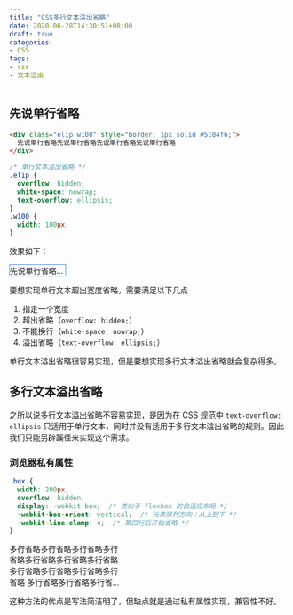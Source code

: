 ```yaml
---
title: "CSS多行文本溢出省略"
date: 2020-06-28T14:30:51+08:00
draft: true
categories:
- CSS
tags:
- css
- 文本溢出
---
```


## 先说单行省略

```html
<div class="elip w100" style="border: 1px solid #5184f6;">
  先说单行省略先说单行省略先说单行省略先说单行省略
</div>
```

```css
/* 单行文本溢出省略 */
.elip {
  overflow: hidden;
  white-space: nowrap;
  text-overflow: ellipsis;
}
.w100 {
  width: 100px;
}
```

效果如下：

<style>
.elip {
  overflow: hidden;
  white-space: nowrap;
  text-overflow: ellipsis;
}
.w100 {
  width: 100px;
}
</style>
<div class="elip w100" style="border: 1px solid #5184f6;">
  先说单行省略先说单行省略先说单行省略先说单行省略
</div>

要想实现单行文本超出宽度省略，需要满足以下几点

1. 指定一个宽度
2. 超出省略（`overflow: hidden;`）
3. 不能换行（`white-space: nowrap;`）
4. 溢出省略（`text-overflow: ellipsis;`）

单行文本溢出省略很容易实现，但是要想实现多行文本溢出省略就会复杂得多。

## 多行文本溢出省略

之所以说多行文本溢出省略不容易实现，是因为在 CSS 规范中 `text-overflow: ellipsis` 只适用于单行文本，同时并没有适用于多行文本溢出省略的规则。因此我们只能另辟蹊径来实现这个需求。

### 浏览器私有属性

```css
.box {
  width: 200px;
  overflow: hidden;
  display: -webkit-box;  /* 类似于 flexbox 的自适应布局 */
  -webkit-box-orient: vertical;  /* 元素排列方向：从上到下 */
  -webkit-line-clamp: 4;  /* 第四行后开始省略 */
}
```

  <style>
  .box {
    width: 200px;
    overflow: hidden;
    display: -webkit-box;  /* 类似于 flexbox 的自适应布局 */
    -webkit-box-orient: vertical;  /* 元素排列方向：从上到下 */
    -webkit-line-clamp: 4;  /* 第四行后开始省略 */
  }
  </style>
  <div class="box">
    多行省略多行省略多行省略多行省略多行省略多行省略多行省略多行省略多行省略多行省略多行省略
    多行省略多行省略多行省略多行省略多行省略多行省略多行省略多行省略多行省略多行省略多行省略
    多行省略多行省略多行省略多行省略多行省略多行省略多行省略多行省略多行省略多行省略多行省略
    多行省略多行省略多行省略多行省略多行省略多行省略多行省略多行省略多行省略多行省略多行省略
  </div>

这种方法的优点是写法简洁明了，但缺点就是通过私有属性实现，兼容性不好。

## 